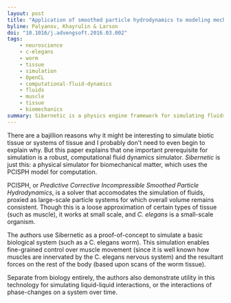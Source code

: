 ```yaml
---
layout: post
title: "Application of smoothed particle hydrodynamics to modeling mechanisms of biological tissue"
byline: Palyanov, Khayrulin & Larson
doi: "10.1016/j.advengsoft.2016.03.002"
tags:
    - neuroscience
    - c-elegans
    - worm
    - tissue
    - simulation
    - OpenCL
    - computational-fluid-dynamics
    - fluids
    - muscle
    - tissue
    - biomechanics
summary: Sibernetic is a physics engine framework for simulating fluids of various viscosities and spring coefficients over time.
---
```


There are a bajillion reasons why it might be interesting to simulate biotic tissue or systems of tissue and I probably don't need to even begin to explain why. But this paper explains that one important prerequisite for simulation is a robust, computational fluid dynamics simulator. _Sibernetic_ is just this: a physical simulator for biomechanical matter, which uses the PCISPH model for computation.

PCISPH, or _Predictive Corrective Incompressible Smoothed Particle Hydrodynamics_, is a solver that accomodates the simulation of fluids, proxied as large-scale particle systems for which overall volume remains consistent. Though this is a loose approximation of certain types of tissue (such as muscle), it works at small scale, and _C. elegans_ is a small-scale organism.

The authors use Sibernetic as a proof-of-concept to simulate a basic biological system (such as a C. elegans worm). This simulation enables fine-grained control over muscle movement (since it is well known how muscles are innervated by the C. elegans nervous system) and the resultant forces on the rest of the body (based upon scans of the worm tissue).

Separate from biology entirely, the authors also demonstrate utility in this technology for simulating liquid-liquid interactions, or the interactions of phase-changes on a system over time.
